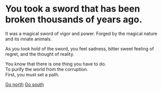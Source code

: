 # You took a sword that has been broken thousands of years ago.  
It was a magical sword of vigor and power. Forged by the magical nature and its innate animals.

As you took hold of the sword, you feel sadness, bitter sweet feeling of regret, and the thought of reality.  

You know that there is one thing you have to do.  
To purify the world from the corruption.  
First, you must set a path.

[Go north](go-north.md)
[Go south]()